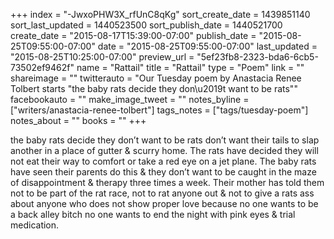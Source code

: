 +++
index = "-JwxoPHW3X_rfUnC8qKg"
sort_create_date = 1439851140
sort_last_updated = 1440523500
sort_publish_date = 1440521700
create_date = "2015-08-17T15:39:00-07:00"
publish_date = "2015-08-25T09:55:00-07:00"
date = "2015-08-25T09:55:00-07:00"
last_updated = "2015-08-25T10:25:00-07:00"
preview_url = "5ef23fb8-2323-bda6-6cb5-73502ef9462f"
name = "Rattail"
title = "Rattail"
type = "Poem"
link = ""
shareimage = ""
twitterauto = "Our Tuesday poem by Anastacia Renee Tolbert starts \"the baby rats decide they don\u2019t want to be rats\""
facebookauto = ""
make_image_tweet = ""
notes_byline = ["writers/anastacia-renee-tolbert"]
tags_notes = ["tags/tuesday-poem"]
notes_about = ""
books = ""
+++
<p class="poem-wrap">the baby rats decide they don’t want to be rats don’t want their tails to slap another in a place of gutter & scurry home. The rats have decided they will not eat their way to comfort or take a red eye on a jet plane. The baby rats have seen their parents do this & they don’t want to be caught in the maze of disappointment & therapy three times a week. Their mother has told them not to be part of the rat race, not to rat anyone out & not to give a rats ass about anyone who does not show proper love because no one wants to be a back alley bitch no one wants to end the night with pink eyes & trial medication.</p> 

